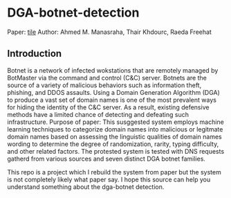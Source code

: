 # DGA-botnet-detection
Paper: [tile](https://www.sciencedirect.com/science/article/pii/S1319157822000726)
Author: Ahmed M. Manasraha, Thair Khdourc, Raeda Freehat

## Introduction
Botnet is a network of infected wokstations that are remotely managed by BotMaster via the command and control (C&C) server. Botnets are the source of a variety of malicious behaviors such as information theft, phishing, and DDOS assaults. 
Using a Domain Generation Algorithm (DGA) to produce a vast set of domain names is one of the most prevalent ways for  hiding the identity of the C&C server. As a result, existing defensive methods have a limited chance of detecting and defeating such infrastructure. 
Purpose of paper: This susggested system employs machine learning techniques to categorize domain names into malicious or legitmate domain names based on assessing the linguistic qualities of domain names wording to determine the degree of randomization, rarity, typing difficulty, and other related factors. 
The protested system is tested with DNS requests gatherd from various sources and seven distinct DGA botnet families.

This repo is a project which I rebuild the system from paper but the system is not completely likely what paper say. I hope this source can help you understand something about the dga-botnet detection.

